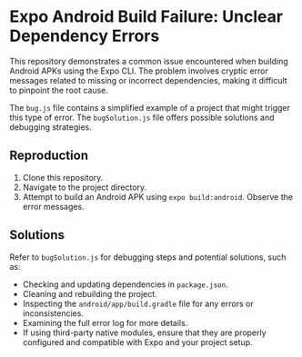 # Expo Android Build Failure: Unclear Dependency Errors

This repository demonstrates a common issue encountered when building Android APKs using the Expo CLI.  The problem involves cryptic error messages related to missing or incorrect dependencies, making it difficult to pinpoint the root cause.

The `bug.js` file contains a simplified example of a project that might trigger this type of error.  The `bugSolution.js` file offers possible solutions and debugging strategies.

## Reproduction

1. Clone this repository.
2. Navigate to the project directory.
3. Attempt to build an Android APK using `expo build:android`.  Observe the error messages.

## Solutions

Refer to `bugSolution.js` for debugging steps and potential solutions, such as:

* Checking and updating dependencies in `package.json`.
* Cleaning and rebuilding the project.
* Inspecting the `android/app/build.gradle` file for any errors or inconsistencies.
* Examining the full error log for more details.
* If using third-party native modules, ensure that they are properly configured and compatible with Expo and your project setup.